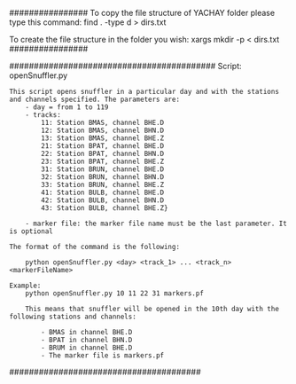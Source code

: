 ################
To copy the file structure of YACHAY folder please type this command:
    find . -type d > dirs.txt

To create the file structure in the folder you wish:
    xargs mkdir -p < dirs.txt
################

##########################################
Script: openSnuffler.py


    This script opens snuffler in a particular day and with the stations and channels specified. The parameters are:
        - day = from 1 to 119
        - tracks: 
            11: Station BMAS, channel BHE.D
            12: Station BMAS, channel BHN.D
            13: Station BMAS, channel BHE.Z
            21: Station BPAT, channel BHE.D
            22: Station BPAT, channel BHN.D
            23: Station BPAT, channel BHE.Z
            31: Station BRUN, channel BHE.D
            32: Station BRUN, channel BHN.D
            33: Station BRUN, channel BHE.Z
            41: Station BULB, channel BHE.D
            42: Station BULB, channel BHN.D
            43: Station BULB, channel BHE.Z}
           
        - marker file: the marker file name must be the last parameter. It is optional

    The format of the command is the following:

        python openSnuffler.py <day> <track_1> ... <track_n> <markerFileName>

    Example:
        python openSnuffler.py 10 11 22 31 markers.pf

        This means that snuffler will be opened in the 10th day with the following stations and channels:

            - BMAS in channel BHE.D
            - BPAT in channel BHN.D
            - BRUM in channel BHE.D
            - The marker file is markers.pf

#######################################